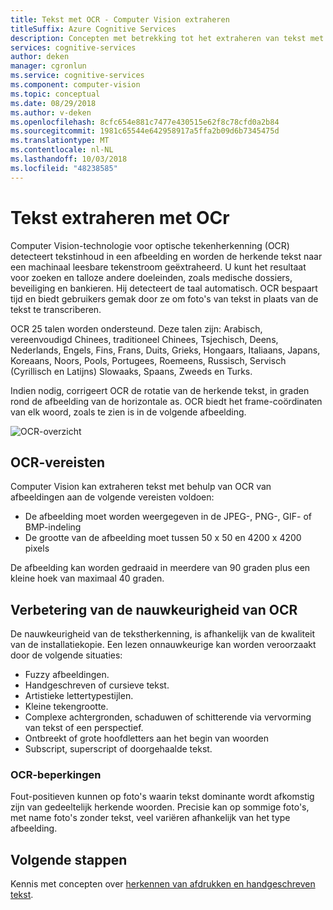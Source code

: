 ```yaml
---
title: Tekst met OCR - Computer Vision extraheren
titleSuffix: Azure Cognitive Services
description: Concepten met betrekking tot het extraheren van tekst met optische tekenherkenning () met behulp van de Computer Vision-API.
services: cognitive-services
author: deken
manager: cgronlun
ms.service: cognitive-services
ms.component: computer-vision
ms.topic: conceptual
ms.date: 08/29/2018
ms.author: v-deken
ms.openlocfilehash: 8cfc654e881c7477e430515e62f8c78cfd0a2b84
ms.sourcegitcommit: 1981c65544e642958917a5ffa2b09d6b7345475d
ms.translationtype: MT
ms.contentlocale: nl-NL
ms.lasthandoff: 10/03/2018
ms.locfileid: "48238585"
---
```

# <a name="extracting-text-with-ocr"></a>Tekst extraheren met OCr

Computer Vision-technologie voor optische tekenherkenning (OCR) detecteert tekstinhoud in een afbeelding en worden de herkende tekst naar een machinaal leesbare tekenstroom geëxtraheerd. U kunt het resultaat voor zoeken en talloze andere doeleinden, zoals medische dossiers, beveiliging en bankieren. Hij detecteert de taal automatisch. OCR bespaart tijd en biedt gebruikers gemak door ze om foto's van tekst in plaats van de tekst te transcriberen.

OCR 25 talen worden ondersteund. Deze talen zijn: Arabisch, vereenvoudigd Chinees, traditioneel Chinees, Tsjechisch, Deens, Nederlands, Engels, Fins, Frans, Duits, Grieks, Hongaars, Italiaans, Japans, Koreaans, Noors, Pools, Portugees, Roemeens, Russisch, Servisch (Cyrillisch en Latijns) Slowaaks, Spaans, Zweeds en Turks.

Indien nodig, corrigeert OCR de rotatie van de herkende tekst, in graden rond de afbeelding van de horizontale as. OCR biedt het frame-coördinaten van elk woord, zoals te zien is in de volgende afbeelding.

![OCR-overzicht](./Images/vision-overview-ocr.png)

## <a name="ocr-requirements"></a>OCR-vereisten

Computer Vision kan extraheren tekst met behulp van OCR van afbeeldingen aan de volgende vereisten voldoen:

* De afbeelding moet worden weergegeven in de JPEG-, PNG-, GIF- of BMP-indeling
* De grootte van de afbeelding moet tussen 50 x 50 en 4200 x 4200 pixels


De afbeelding kan worden gedraaid in meerdere van 90 graden plus een kleine hoek van maximaal 40 graden.

## <a name="improving-ocr-accuracy"></a>Verbetering van de nauwkeurigheid van OCR

De nauwkeurigheid van de tekstherkenning, is afhankelijk van de kwaliteit van de installatiekopie. Een lezen onnauwkeurige kan worden veroorzaakt door de volgende situaties:

* Fuzzy afbeeldingen.
* Handgeschreven of cursieve tekst.
* Artistieke lettertypestijlen.
* Kleine tekengrootte.
* Complexe achtergronden, schaduwen of schitterende via vervorming van tekst of een perspectief.
* Ontbreekt of grote hoofdletters aan het begin van woorden
* Subscript, superscript of doorgehaalde tekst.

### <a name="ocr-limitations"></a>OCR-beperkingen

Fout-positieven kunnen op foto's waarin tekst dominante wordt afkomstig zijn van gedeeltelijk herkende woorden. Precisie kan op sommige foto's, met name foto's zonder tekst, veel variëren afhankelijk van het type afbeelding.

## <a name="next-steps"></a>Volgende stappen

Kennis met concepten over [herkennen van afdrukken en handgeschreven tekst](concept-recognizing-text.md).
